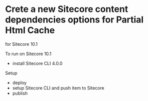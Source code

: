 # Crete a new Sitecore content dependencies options for Partial Html Cache
for Sitecore 10.1

To run on Sitecore 10.1
- install Sitecore CLI 4.0.0 

Setup
- deploy 
- setup Sitecore CLI and push item to Sitecore
- publish


